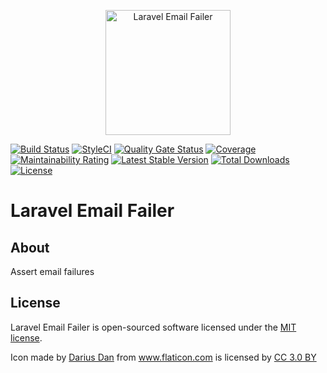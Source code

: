 <p align="center"><img width="200" src="https://image.flaticon.com/icons/svg/1982/1982945.svg" alt="Laravel Email Failer" /></p>

[![Build Status](https://travis-ci.org/rogervila/laravel-email-failer.svg?branch=master)](https://travis-ci.org/rogervila/laravel-email-failer)
[![StyleCI](https://github.styleci.io/repos/195772522/shield?branch=master)](https://github.styleci.io/repos/195772522)
[![Quality Gate Status](https://sonarcloud.io/api/project_badges/measure?project=rogervila_laravel-email-failer&metric=alert_status)](https://sonarcloud.io/dashboard?id=rogervila_laravel-email-failer)
[![Coverage](https://sonarcloud.io/api/project_badges/measure?project=rogervila_laravel-email-failer&metric=coverage)](https://sonarcloud.io/dashboard?id=rogervila_laravel-email-failer)
[![Maintainability Rating](https://sonarcloud.io/api/project_badges/measure?project=rogervila_laravel-email-failer&metric=sqale_rating)](https://sonarcloud.io/dashboard?id=rogervila_laravel-email-failer)
[![Latest Stable Version](https://poser.pugx.org/rogervila/laravel-email-failer/v/stable)](https://packagist.org/packages/rogervila/laravel-email-failer)
[![Total Downloads](https://poser.pugx.org/rogervila/laravel-email-failer/downloads)](https://packagist.org/packages/rogervila/laravel-email-failer)
[![License](https://poser.pugx.org/rogervila/laravel-email-failer/license)](https://packagist.org/packages/rogervila/laravel-email-failer)


# Laravel Email Failer

## About

Assert email failures


## License

Laravel Email Failer is open-sourced software licensed under the [MIT license](https://opensource.org/licenses/MIT).


Icon made by <a href="https://www.flaticon.com/authors/darius-dan" title="Darius Dan">Darius Dan</a> from <a href="https://www.flaticon.com/"    title="Flaticon">www.flaticon.com</a> is licensed by <a href="http://creativecommons.org/licenses/by/3.0/"                 title="Creative Commons BY 3.0" target="_blank">CC 3.0 BY</a>
